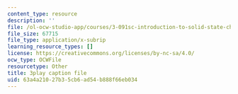 ```yaml
---
content_type: resource
description: ''
file: /ol-ocw-studio-app/courses/3-091sc-introduction-to-solid-state-chemistry-fall-2010/63a4a21027b35cb6ad54b888f66eb034_VL0pw-yVgjM.vtt
file_size: 67715
file_type: application/x-subrip
learning_resource_types: []
license: https://creativecommons.org/licenses/by-nc-sa/4.0/
ocw_type: OCWFile
resourcetype: Other
title: 3play caption file
uid: 63a4a210-27b3-5cb6-ad54-b888f66eb034
---
```

